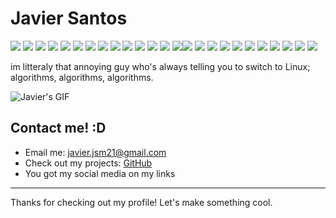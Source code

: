 # Javier Santos

![](https://img.shields.io/badge/Linux-%23ff0000?style=flat-square&logo=linux&logoColor=white) ![](https://img.shields.io/badge/Fedora-%231A8DFF?style=flat-square&logo=fedora&logoColor=white) ![](https://img.shields.io/badge/Python-%233776AB?style=flat-square&logo=python&logoColor=white) ![](https://img.shields.io/badge/Java-%23f89820?style=flat-square&logo=java&logoColor=white) ![](https://img.shields.io/badge/Go-%2300ADD8?style=flat-square&logo=go&logoColor=white) ![](https://img.shields.io/badge/Neovim-%233B2C2F?style=flat-square&logo=neovim&logoColor=white) ![](https://img.shields.io/badge/VS_Code-%23007ACC?style=flat-square&logo=visual-studio-code&logoColor=white) ![](https://img.shields.io/badge/Git-%23F1502F?style=flat-square&logo=git&logoColor=white) ![](https://img.shields.io/badge/Docker-%232496ED?style=flat-square&logo=docker&logoColor=white) ![](https://img.shields.io/badge/Kubernetes-%23326ce5?style=flat-square&logo=kubernetes&logoColor=white) ![](https://img.shields.io/badge/PostgreSQL-%23336791?style=flat-square&logo=postgresql&logoColor=white) ![](https://img.shields.io/badge/Django-%23092E20?style=flat-square&logo=django&logoColor=white) ![](https://img.shields.io/badge/Flask-%23000B2A?style=flat-square&logo=flask&logoColor=white) ![](https://img.shields.io/badge/React-%2300d8ff?style=flat-square&logo=react&logoColor=white)![](https://img.shields.io/badge/Astro-%23FF5D01?style=flat-square&logo=astro&logoColor=white)  ![](https://img.shields.io/badge/TypeScript-%23007ACC?style=flat-square&logo=typescript&logoColor=white) ![](https://img.shields.io/badge/JavaScript-%23f7df1e?style=flat-square&logo=javascript&logoColor=black) ![](https://img.shields.io/badge/Node.js-%2361DAFB?style=flat-square&logo=node.js&logoColor=black) ![](https://img.shields.io/badge/HTML5-%23E34F26?style=flat-square&logo=html5&logoColor=white) ![](https://img.shields.io/badge/CSS3-%231572B6?style=flat-square&logo=css3&logoColor=white)  ![](https://img.shields.io/badge/Bootstrap-%238563AF?style=flat-square&logo=bootstrap&logoColor=white) ![](https://img.shields.io/badge/Tailwind_CSS-%2338B2AC?style=flat-square&logo=tailwind-css&logoColor=white) ![](https://img.shields.io/badge/MariaDB-%23004B87?style=flat-square&logo=mariadb&logoColor=white) ![](https://img.shields.io/badge/JetBrains-%23000000?style=flat-square&logo=jetbrains&logoColor=white) ![](https://img.shields.io/badge/Apache-%23D22128?style=flat-square&logo=apache&logoColor=white) 

im litteraly that annoying guy who's always telling you to switch to Linux; algorithms, algorithms, algorithms.

![Javier's GIF](https://i.giphy.com/media/v1.Y2lkPTc5MGI3NjExOXJpMnY2YnB6cDJub3VqeXc4dXR2cThjbHMyYm9iajU1ZDBpaTM0cSZlcD12MV9pbnRlcm5hbF9naWZfYnlfaWQmY3Q9Zw/3osxYqNvrl2YaPGLaU/giphy.gif)

## Contact me! :D
- Email me: [javier.jsm21@gmail.com](mailto:javier.jsm21@gmail.com)
- Check out my projects: [GitHub](https://github.com/javsanmar5?tab=repositories)
- You got my social media on my links

---

Thanks for checking out my profile! Let's make something cool.
